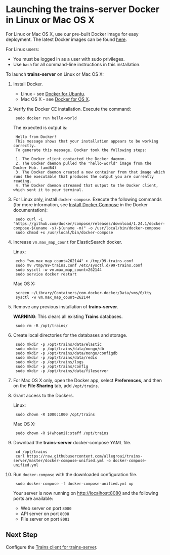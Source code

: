 # Launching the **trains-server** Docker in Linux or Mac OS X

For Linux or Mac OS X, use our pre-built Docker image for easy deployment. The latest Docker images can be found [here](https://hub.docker.com/r/allegroai/trains). 

For Linux users:

* You must be logged in as a user with sudo privileges.
* Use `bash` for all command-line instructions in this installation.

To launch **trains-server** on Linux or Mac OS X:

1. Install Docker.

    * Linux - see [Docker for Ubuntu](https://docs.docker.com/install/linux/docker-ce/ubuntu/).
    * Mac OS X - see [Docker for OS X](https://docs.docker.com/docker-for-mac/install/).

1. Verify the Docker CE installation. Execute the command:

        sudo docker run hello-world
   
    The expected is output is:

        Hello from Docker!
        This message shows that your installation appears to be working correctly.
        To generate this message, Docker took the following steps:
        
        1. The Docker client contacted the Docker daemon.
        2. The Docker daemon pulled the "hello-world" image from the Docker Hub. (amd64)
        3. The Docker daemon created a new container from that image which runs the executable that produces the output you are currently reading.
        4. The Docker daemon streamed that output to the Docker client, which sent it to your terminal.

1. For Linux only, install `docker-compose`. Execute the following commands (for more information, see [Install Docker Compose](https://docs.docker.com/compose/install/) in the Docker documentation): 

        sudo curl -L "https://github.com/docker/compose/releases/download/1.24.1/docker-compose-$(uname -s)-$(uname -m)" -o /usr/local/bin/docker-compose
        sudo chmod +x /usr/local/bin/docker-compose

1. Increase `vm.max_map_count` for ElasticSearch docker.

    Linux:

        echo "vm.max_map_count=262144" > /tmp/99-trains.conf
        sudo mv /tmp/99-trains.conf /etc/sysctl.d/99-trains.conf
        sudo sysctl -w vm.max_map_count=262144
        sudo service docker restart
        
    Mac OS X:
    
        screen ~/Library/Containers/com.docker.docker/Data/vms/0/tty
        sysctl -w vm.max_map_count=262144
        

1. Remove any previous installation of **trains-server**.

    **WARNING**: This clears all existing **Trains** databases.

        sudo rm -R /opt/trains/

1. Create local directories for the databases and storage.

        sudo mkdir -p /opt/trains/data/elastic
        sudo mkdir -p /opt/trains/data/mongo/db
        sudo mkdir -p /opt/trains/data/mongo/configdb
        sudo mkdir -p /opt/trains/data/redis
        sudo mkdir -p /opt/trains/logs
        sudo mkdir -p /opt/trains/config
        sudo mkdir -p /opt/trains/data/fileserver
        
1. For Mac OS X only, open the Docker app, select **Preferences**, and then on the **File Sharing** tab, add `/opt/trains`.
          
1. Grant access to the Dockers.

    Linux:

        sudo chown -R 1000:1000 /opt/trains
        
    Mac OS X:
    
        sudo chown -R $(whoami):staff /opt/trains

1. Download the **trains-server** docker-compose YAML file.

        cd /opt/trains
        curl https://raw.githubusercontent.com/allegroai/trains-server/master/docker-compose-unified.yml -o docker-compose-unified.yml
    
1. Run `docker-compose` with the downloaded configuration file.

        sudo docker-compose -f docker-compose-unified.yml up
   
    Your server is now running on [http://localhost:8080](http://localhost:8080) and the following ports are available:

    * Web server on port `8080`
    * API server on port `8008`
    * File server on port `8081`

## Next Step

Configure the [Trains client for trains-server](https://github.com/allegroai/trains/blob/master/README.md#configuration).